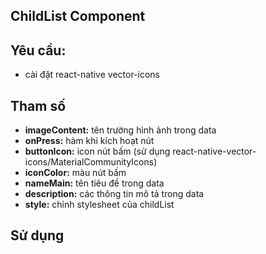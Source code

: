 ## ChildList Component
## Yêu cầu:
- cài đặt react-native vector-icons
## Tham số
- **imageContent:** tên trường hình ảnh trong data
- **onPress:** hàm khi kích hoạt nút
- **buttonIcon:** icon nút bấm (sử dụng react-native-vector-icons/MaterialCommunityIcons)
- **iconColor:** màu nút bấm
- **nameMain:** tên tiêu đề trong data
- **description:** các thông tin mô tả trong data
- **style:** chỉnh stylesheet của childList
## Sử dụng

